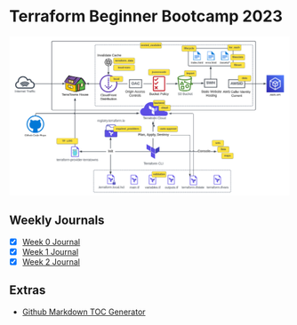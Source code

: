 # Terraform Beginner Bootcamp 2023

![architectural-diagram](assets/terra-towns-infra.png)


## Weekly Journals
- [x] [Week 0 Journal](journals/week0.md)
- [x] [Week 1 Journal](journals/week1.md)
- [x] [Week 2 Journal](journals/week2.md)

## Extras
- [Github Markdown TOC Generator](https://ecotrust-canada.github.io/markdown-toc/)
